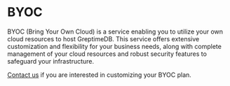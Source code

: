 # BYOC

BYOC (Bring Your Own Cloud) is a service enabling you to utilize your own cloud resources to host GreptimeDB.
This service offers extensive customization and flexibility for your business needs,
along with complete management of your cloud resources and robust security features to safeguard your infrastructure.

[Contact us](https://m0k0y6ku50y.typeform.com/to/jwxzJCH4) if you are interested in customizing your BYOC plan.
